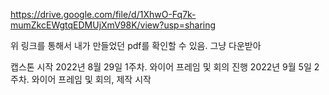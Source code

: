 https://drive.google.com/file/d/1XhwO-Fq7k-mumZkcEWgtqEDMUjXmV98K/view?usp=sharing

위 링크를 통해서 내가 만들었던 pdf를 확인할 수 있음.
그냥 다운받아

캡스톤 시작 
2022년 8월 29일 1주차. 와이어 프레임 및 회의 진행
2022년 9월 5일  2주차. 와이어 프레임 및 회의, 제작 시작
